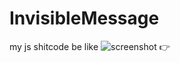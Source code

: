 # InvisibleMessage
my js shitcode be like
![screenshot 👉 ](https://media.discordapp.net/attachments/819961730489909301/859418377947709480/sus.png)
